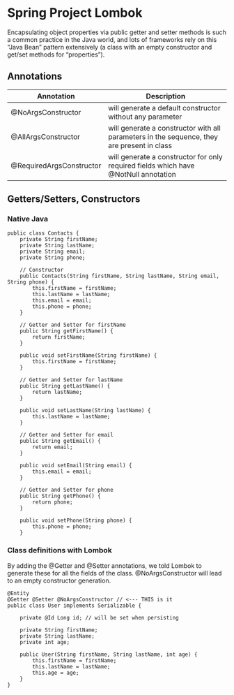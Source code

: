 # Spring Project Lombok
Encapsulating object properties via public getter and setter methods is such a common practice in the Java world, and lots of frameworks rely on this “Java Bean” pattern extensively (a class with an empty constructor and get/set methods for “properties”).

## Annotations

| Annotation | Description |
| --- | --- |
| @NoArgsConstructor | will generate a default constructor without any parameter |
| @AllArgsConstructor | will generate a constructor with all parameters in the sequence, they are present in class |
| @RequiredArgsConstructor | will generate a constructor for only required fields which have @NotNull annotation |

## Getters/Setters, Constructors

### Native Java

```
public class Contacts {
    private String firstName;
    private String lastName;
    private String email;
    private String phone;

    // Constructor
    public Contacts(String firstName, String lastName, String email, String phone) {
        this.firstName = firstName;
        this.lastName = lastName;
        this.email = email;
        this.phone = phone;
    }

    // Getter and Setter for firstName
    public String getFirstName() {
        return firstName;
    }

    public void setFirstName(String firstName) {
        this.firstName = firstName;
    }

    // Getter and Setter for lastName
    public String getLastName() {
        return lastName;
    }

    public void setLastName(String lastName) {
        this.lastName = lastName;
    }

    // Getter and Setter for email
    public String getEmail() {
        return email;
    }

    public void setEmail(String email) {
        this.email = email;
    }

    // Getter and Setter for phone
    public String getPhone() {
        return phone;
    }

    public void setPhone(String phone) {
        this.phone = phone;
    }
```

### Class definitions with Lombok

By adding the @Getter and @Setter annotations, we told Lombok to generate these for all the fields of the class. @NoArgsConstructor will lead to an empty constructor generation.

```
@Entity
@Getter @Setter @NoArgsConstructor // <--- THIS is it
public class User implements Serializable {

    private @Id Long id; // will be set when persisting

    private String firstName;
    private String lastName;
    private int age;

    public User(String firstName, String lastName, int age) {
        this.firstName = firstName;
        this.lastName = lastName;
        this.age = age;
    }
}

```
